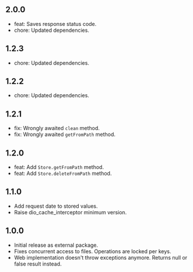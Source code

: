 ## 2.0.0
- feat: Saves response status code.
- chore: Updated dependencies.

## 1.2.3
- chore: Updated dependencies.

## 1.2.2
- chore: Updated dependencies.

## 1.2.1
- fix: Wrongly awaited `clean` method.
- fix: Wrongly awaited `getFromPath` method.

## 1.2.0
- feat: Add `Store.getFromPath` method.
- feat: Add `Store.deleteFromPath` method.

## 1.1.0
- Add request date to stored values.
- Raise dio_cache_interceptor minimum version.

## 1.0.0
- Initial release as external package.
- Fixes concurrent access to files. Operations are locked per keys.
- Web implementation doesn't throw exceptions anymore. Returns null or false result instead.
